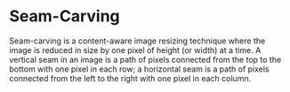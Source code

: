 # Seam-Carving

Seam-carving is a content-aware image resizing technique where the image is reduced in size by one pixel of height (or width) at a time. A vertical seam in an image is a path of pixels connected from the top to the bottom with one pixel in each row; a horizontal seam is a path of pixels connected from the left to the right with one pixel in each column.

